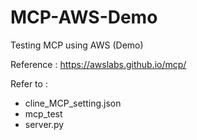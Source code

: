 # MCP-AWS-Demo

Testing MCP using AWS (Demo)

Reference : https://awslabs.github.io/mcp/


Refer to :

- cline_MCP_setting.json
- mcp_test  
- server.py



